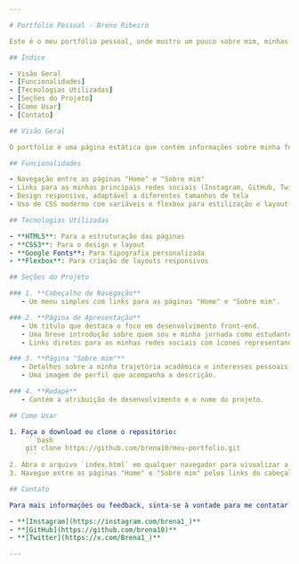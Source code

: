 ```yaml
---

# Portfólio Pessoal - Breno Ribeiro

Este é o meu portfólio pessoal, onde mostro um pouco sobre mim, minhas habilidades, e como estou iniciando minha jornada no desenvolvimento web. O projeto foi desenvolvido com **HTML** e **CSS**, com o objetivo de demonstrar meus conhecimentos em front-end, layout responsivo e design moderno.

## Índice

- Visão Geral
- [Funcionalidades]
- [Tecnologias Utilizadas]
- [Seções do Projeto]
- [Como Usar]
- [Contato]

## Visão Geral

O portfólio é uma página estática que contém informações sobre minha formação, interesses e links para minhas redes sociais. Ele foi criado com uma estrutura simples, mas eficaz, e tem como objetivo destacar minhas habilidades em desenvolvimento front-end.

## Funcionalidades

- Navegação entre as páginas "Home" e "Sobre mim"
- Links para as minhas principais redes sociais (Instagram, GitHub, Twitter)
- Design responsivo, adaptável a diferentes tamanhos de tela
- Uso de CSS moderno com variáveis e flexbox para estilização e layout

## Tecnologias Utilizadas

- **HTML5**: Para a estruturação das páginas
- **CSS3**: Para o design e layout
- **Google Fonts**: Para tipografia personalizada
- **Flexbox**: Para criação de layouts responsivos

## Seções do Projeto

### 1. **Cabeçalho de Navegação**
   - Um menu simples com links para as páginas "Home" e "Sobre mim".

### 2. **Página de Apresentação**
   - Um título que destaca o foco em desenvolvimento front-end.
   - Uma breve introdução sobre quem sou e minha jornada como estudante de Engenharia da Computação e desenvolvedor.
   - Links diretos para as minhas redes sociais com ícones representando cada plataforma.

### 3. **Página "Sobre mim"**
   - Detalhes sobre a minha trajetória acadêmica e interesses pessoais, como videogames e futebol.
   - Uma imagem de perfil que acompanha a descrição.

### 4. **Rodapé**
   - Contém a atribuição de desenvolvimento e o nome do projeto.

## Como Usar

1. Faça o download ou clone o repositório:
    ```bash
    git clone https://github.com/brena10/meu-portfolio.git
    ```
2. Abra o arquivo `index.html` em qualquer navegador para visualizar a página inicial.
3. Navegue entre as páginas "Home" e "Sobre mim" pelos links do cabeçalho.

## Contato

Para mais informações ou feedback, sinta-se à vontade para me contatar através das minhas redes sociais:

- **[Instagram](https://instagram.com/brena1_)**
- **[GitHub](https://github.com/brena10)**
- **[Twitter](https://x.com/Brena1_)**

---
```


